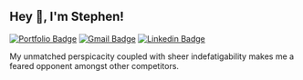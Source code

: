 ## Hey 👋, I'm Stephen!

[![Portfolio Badge](https://img.shields.io/badge/SG-Portfolio-000000?style=flat&logoColor=white&link=https://stephen-golban.vercel.app)](https://stephen-golban.vercel.app)
[![Gmail Badge](https://img.shields.io/badge/-golban.stephen@gmail.com-c14438?style=flat&logo=Gmail&logoColor=white&link=mailto:golban.stephen@gmail.com)](mailto:golban.stephen@gmail.com) 
[![Linkedin Badge](https://img.shields.io/badge/-stephengolban-0072b1?style=flat&logo=Linkedin&logoColor=white&link=https://www.linkedin.com/in/stephengolban/)](https://www.linkedin.com/in/stephen-golban/) 
<p align='left'>My unmatched perspicacity coupled with sheer indefatigability makes me a feared opponent amongst other competitors.</p>
